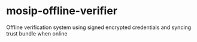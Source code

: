 # mosip-offline-verifier
Offline verification system using signed encrypted credentials and syncing trust bundle when online    
